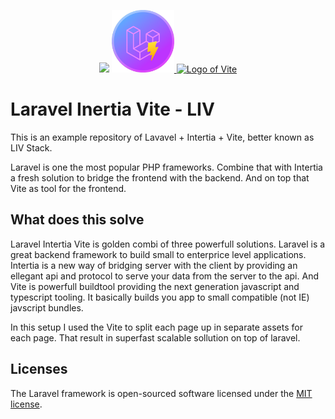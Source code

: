 <p align="center"><img src="https://raw.githubusercontent.com/laravel/art/master/logo-lockup/5%20SVG/2%20CMYK/1%20Full%20Color/laravel-logolockup-cmyk-red.svg" width="400">
<a href="https://github.com/innocenzi/laravel-vite">
    <img width="100" src="https://raw.githubusercontent.com/innocenzi/laravel-vite/main/docs/public/logo.svg" alt="Logo of Vite">
    <img width="100" src="https://avatars.githubusercontent.com/u/47703742?s=200&v=4" alt="Logo of Vite">
  </a></p>

# Laravel Inertia Vite - LIV

This is an example repository of Lavavel + Intertia + Vite, better known as LIV Stack.

Laravel is one the most popular PHP frameworks. Combine that with Intertia a fresh solution to bridge the frontend with the backend. And on top that Vite as tool for the frontend.

## What does this solve

Laravel Intertia Vite is golden combi of three powerfull solutions. Laravel is a great backend framework to build small to enterprice level applications. Intertia is a new way of bridging server with the client by providing an ellegant api and protocol to serve your data from the server to the api. And Vite is powerfull buildtool providing the next generation javascript and typescript tooling. It basically builds you app to small compatible (not IE) javscript bundles. 

In this setup I used the Vite to split each page up in separate assets for each page. That result in superfast scalable sollution on top of laravel.
## Licenses

The Laravel framework is open-sourced software licensed under the [MIT license](https://opensource.org/licenses/MIT).
